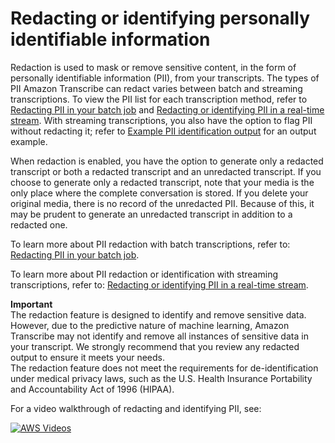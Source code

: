 # Redacting or identifying personally identifiable information<a name="pii-redaction"></a>

Redaction is used to mask or remove sensitive content, in the form of personally identifiable information \(PII\), from your transcripts\. The types of PII Amazon Transcribe can redact varies between batch and streaming transcriptions\. To view the PII list for each transcription method, refer to [Redacting PII in your batch job](pii-redaction-batch.md) and [Redacting or identifying PII in a real\-time stream](pii-redaction-stream.md)\. With streaming transcriptions, you also have the option to flag PII without redacting it; refer to [Example PII identification output](pii-redaction-output.md#pii-redaction-output-id) for an output example\.

When redaction is enabled, you have the option to generate only a redacted transcript or both a redacted transcript and an unredacted transcript\. If you choose to generate only a redacted transcript, note that your media is the only place where the complete conversation is stored\. If you delete your original media, there is no record of the unredacted PII\. Because of this, it may be prudent to generate an unredacted transcript in addition to a redacted one\.

To learn more about PII redaction with batch transcriptions, refer to: [Redacting PII in your batch job](pii-redaction-batch.md)\.

To learn more about PII redaction or identification with streaming transcriptions, refer to: [Redacting or identifying PII in a real\-time stream](pii-redaction-stream.md)\.

**Important**  
The redaction feature is designed to identify and remove sensitive data\. However, due to the predictive nature of machine learning, Amazon Transcribe may not identify and remove all instances of sensitive data in your transcript\. We strongly recommend that you review any redacted output to ensure it meets your needs\.  
The redaction feature does not meet the requirements for de\-identification under medical privacy laws, such as the U\.S\. Health Insurance Portability and Accountability Act of 1996 \(HIPAA\)\.

For a video walkthrough of redacting and identifying PII, see:

[![AWS Videos](http://img.youtube.com/vi/https://www.youtube.com/embed/4H8dQoeLkyM/0.jpg)](http://www.youtube.com/watch?v=https://www.youtube.com/embed/4H8dQoeLkyM)